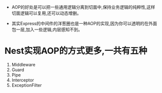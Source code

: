 - AOP的好处是可以把一些通用逻辑分离到切面中,保持业务逻辑的纯粹性,这样切面逻辑可以复用,还可以动态增删。

- 其实Express的中间件的洋葱圈也是一种AOP的实现,因为你可以透明的在外面包一层,加入一些逻辑,内层感知不到。

# Nest实现AOP的方式更多,一共有五种

1. Middleware
2. Guard
3. Pipe
4. Interceptor
5. ExceptionFilter
